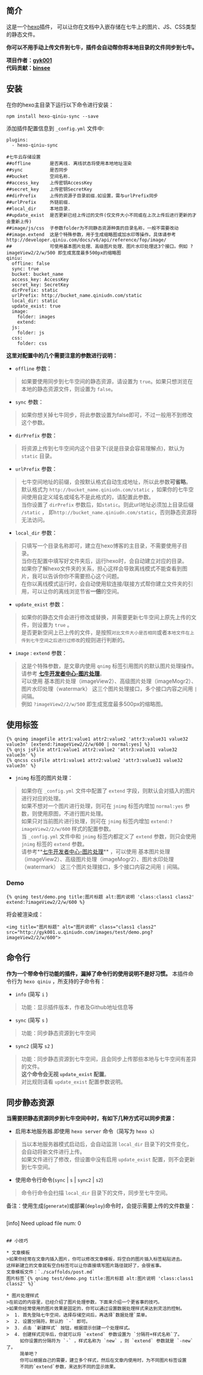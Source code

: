 ## 简介

这是一个[hexo](https://github.com/tommy351/hexo)插件，
可以让你在文档中入嵌存储在七牛上的图片、JS、CSS类型的静态文件。

**你可以不用手动上传文件到七牛，插件会自动帮你将本地目录的文件同步到七牛。**

**项目作者：[gyk001](http://www.guoyukun.cn)**  
**代码贡献：[binsee](https://github.com/binsee)**

## 安装

在你的hexo主目录下运行以下命令进行安装：

```
npm install hexo-qiniu-sync --save
```

添加插件配置信息到 ``_config.yml`` 文件中:

```
plugins:
  - hexo-qiniu-sync

#七牛云存储设置
##offline       是否离线. 离线状态将使用本地地址渲染
##sync          是否同步
##bucket        空间名称.
##access_key    上传密钥AccessKey
##secret_key    上传密钥SecretKey
##dirPrefix     上传的资源子目录前缀.如设置，需与urlPrefix同步 
##urlPrefix     外链前缀. 
##local_dir     本地目录.
##update_exist  是否更新已经上传过的文件(仅文件大小不同或在上次上传后进行更新的才会重新上传)
##image/js/css  子参数folder为不同静态资源种类的目录名称，一般不需要改动
##image.extend  这是个特殊参数，用于生成缩略图或加水印等操作。具体请参考http://developer.qiniu.com/docs/v6/api/reference/fop/image/ 
##              可使用基本图片处理、高级图片处理、图片水印处理这3个接口。例如 ?imageView2/2/w/500 即生成宽度最多500px的缩略图
qiniu:
  offline: false
  sync: true
  bucket: bucket_name
  access_key: AccessKey
  secret_key: SecretKey
  dirPrefix: static
  urlPrefix: http://bucket_name.qiniudn.com/static
  local_dir: static
  update_exist: true
  image: 
    folder: images
    extend: 
  js:
    folder: js
  css:
    folder: css
```

**这里对配置中的几个需要注意的参数进行说明：**  

* `offline` 参数：  
>如果要使用同步到七牛空间的静态资源，请设置为 `true`。如果只想浏览在本地的静态资源文件，则设置为 `false`。

* `sync` 参数：  
>如果你想关掉七牛同步，将此参数设置为false即可，不过一般用不到修改这个参数。

* `dirPrefix` 参数：  
>将资源上传到七牛空间内这个目录下(说是目录会容易理解点)，默认为 `static` 目录。

* `urlPrefix` 参数：  
>七牛空间地址的前缀，会按默认格式自动生成地址，所以此参数**可省略**。  
默认格式为 `http://bucket_name.qiniudn.com/static` ，如果你的七牛空间使用自定义域名或域名不是此格式的，请配置此参数。  
当你设置了 `dirPrefix` 参数后，如`static`。则此url地址必须加上目录后缀 `/static` ，
即`http://bucket_name.qiniudn.com/static`，否则静态资源将无法访问。

* `local_dir` 参数：  
>只填写一个目录名称即可，建立在hexo博客的主目录，不需要使用子目录。  
当你在配置中填写好文件夹后，运行hexo时，会自动建立对应的目录。  
如果你了解hexo文件夹的关系，担心这样会导致离线模式不能查看到图片，我可以告诉你你不需要担心这个问题。  
在你以离线模式运行时，会自动使用软连接/联接方式帮你建立文件夹的引用，可以让你的离线浏览节省**一倍**的空间。  

* `update_exist` 参数：  
>如果你的静态文件会进行修改或替换，并需要更新七牛空间上原先上传的文件，则设置为 `true` 。  
是否更新空间上已上传的文件，是按照`对比文件大小是否相同`或者`本地文件在上传到七牛空间之后进行过修改`的规则进行判断的。

* `image` : `extend` 参数：  
>这是个特殊参数，是文章内使用 `qnimg` 标签引用图片的默认图片处理操作。请参考
**[七牛开发者中心-图片处理](http://developer.qiniu.com/docs/v6/api/reference/fop/image/)**。  
可以使用 基本图片处理（imageView2）、高级图片处理（imageMogr2）、图片水印处理（watermark）
这三个图片处理接口，多个接口内容之间用 `|` 间隔。  
例如 `?imageView2/2/w/500` 即生成宽度最多500px的缩略图。


## 使用标签

```
{% qnimg imageFile attr1:value1 attr2:value2 'attr3:value31 value32 value3n' [extend:?imageView2/2/w/600 | normal:yes] %}
{% qnjs jsFile attr1:value1 attr2:value2 'attr3:value31 value32 value3n' %}
{% qncss cssFile attr1:value1 attr2:value2 'attr3:value31 value32 value3n' %}
```
* `jnimg` 标签的图片处理：
>如果你在 ``_config.yml`` 文件中配置了 `extend` 字段，则默认会对插入的图片进行对应的处理。  
如果不想对一个图片进行处理，则可在 `jnimg` 标签内增加 `normal:yes` 参数，则使用原图，不进行图片处理。  
如果只对当前图片进行处理，则可在 `jnimg` 标签内增加 `extend:?imageView2/2/w/600` 样式的配置参数。  
当 `_config.yml` 文件中和 `jnimg` 标签内都定义了 `extend` 参数，则只会使用 `jnimg` 标签的 `extend` 参数。  
请参考**[七牛开发者中心-图片处理](http://developer.qiniu.com/docs/v6/api/reference/fop/image/)**
，可以使用 基本图片处理（imageView2）、高级图片处理（imageMogr2）、图片水印处理（watermark）
这三个图片处理接口，多个接口内容之间用 `|` 间隔。

### Demo

```
{% qnimg test/demo.png title:图片标题 alt:图片说明 'class:class1 class2' extend:?imageView2/2/w/600 %}
``` 

将会被渲染成：

```
<img title="图片标题" alt="图片说明" class="class1 class2" src="http://gyk001.u.qiniudn.com/images/test/demo.png?imageView2/2/w/600">
```


## 命令行

**作为一个带命令行功能的插件，漏掉了命令行的使用说明不是好习惯。** 
本插件命令行为 `hexo qiniu` ，所支持的子命令有：


* `info` (简写 `i` )
>功能：显示插件版本，作者及Github地址信息等

* `sync` (简写 `s` )
>功能：同步静态资源到七牛空间

* `sync2` (简写 `s2` )
>功能：同步静态资源到七牛空间，且会同步上传那些本地与七牛空间有差异的文件。  
**这个命令会无视 `update_exist` 配置**。  
对比规则请看 `update_exist` 配置参数说明。


## 同步静态资源
**当需要把静态资源同步到七牛空间中时，有如下几种方式可以同步资源：**  

* 启用本地服务器.即使用 `hexo server` 命令（简写为 `hexo s`）
>当以本地服务器模式启动后，会自动监测 `local_dir` 目录下的文件变化，
会自动将新文件进行上传。  
如果文件进行了修改，但设置中没有启用 `update_exist` 配置，则不会更新到七牛空间。

* 使用命令行命令(`sync` | `s` | `sync2` | `s2`)
>命令行命令会扫描 `local_dir` 目录下的文件，同步至七牛空间。

备注：使用生成(`generate`)或部署(`deploy`)命令时，会提示需要上传的文件数量：  
>```
[info] Need upload file num: 0
```

## 小技巧

* 文章模板
>如果你经常在文章内插入图片，你可以修改文章模板，将空白的图片插入标签粘贴进去。  
这样新建立的文章就有空白标签可以让你直接填写图片路径就好了，会很省事。  
文章模板文件：`./scaffolds/post.md`  
图片标签`{% qnimg test/demo.png title:图片标题 alt:图片说明 'class:class1 class2' %}`

* 图片处理样式
>在前边的内容里，已经介绍了图片处理参数，下面来介绍一个更省事的技巧。  
>如果你经常使用的图片效果是固定的，你可以通过设置数据处理样式来达到灵活的控制。  
>  1. 首先登陆七牛空间，选择存储空间后，再选择`数据处理`菜单。
>  2. 设置分隔符。默认的 `-` 即可。
>  3. 点击 `新建样式` 按钮，根据提示创建一个处理样式。
>  4. 创建样式完毕后，你就可以将 `extend` 参数设置为 `分隔符+样式名称`了。  
     如你设置的分隔符为 `-` ，样式名称为 `new` ，则 `extend` 参数就是 `-new` 了。  
     简单吧？  
     你可以根据自己的需要，建立多个样式，然后在文章内使用时，为不同图片标签设置
     不同的`extend`参数，来达到不同的显示效果。


